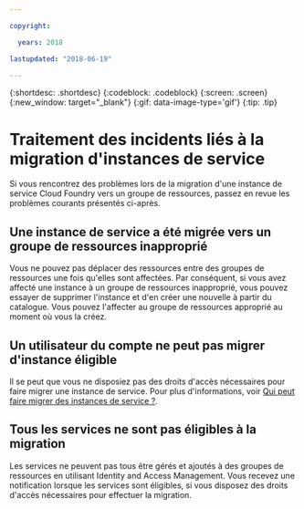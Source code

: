 ```yaml
---

copyright:

  years: 2018

lastupdated: "2018-06-19"

---
```


{:shortdesc: .shortdesc}
{:codeblock: .codeblock}
{:screen: .screen}
{:new_window: target="_blank"}
{:gif: data-image-type='gif'}
{:tip: .tip}

# Traitement des incidents liés à la migration d'instances de service

Si vous rencontrez des problèmes lors de la migration d'une instance de service Cloud Foundry vers un groupe de ressources, passez en revue les problèmes courants présentés ci-après.

## Une instance de service a été migrée vers un groupe de ressources inapproprié

Vous ne pouvez pas déplacer des ressources entre des groupes de ressources une fois qu'elles sont affectées. Par conséquent, si vous avez affecté une instance à un groupe de ressources inapproprié, vous pouvez essayer de supprimer l'instance et d'en créer une nouvelle à partir du catalogue. Vous pouvez l'affecter au groupe de ressources approprié au moment où vous la créez.

## Un utilisateur du compte ne peut pas migrer d'instance éligible

Il se peut que vous ne disposiez pas des droits d'accès nécessaires pour faire migrer une instance de service. Pour plus d'informations, voir [Qui peut faire migrer des instances de service ?](/docs/resources/instance_migration.html#whocanmigrate).

## Tous les services ne sont pas éligibles à la migration

Les services ne peuvent pas tous être gérés et ajoutés à des groupes de ressources en utilisant Identity and Access Management. Vous recevez une notification lorsque les services sont éligibles, si vous disposez des droits d'accès nécessaires pour effectuer la migration.
